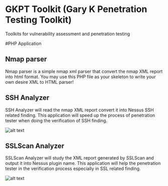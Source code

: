 # GKPT Toolkit (Gary K Penetration Testing Toolkit)
Toolkits for vulnerability assessment and penetration testing

#PHP Application
## Nmap parser
Nmap parser is a simple nmap xml parser that convert the nmap XML report into html format. You may use this PHP file as your skeleton to write your own desire XML to HTML parser!

## SSH Analyzer
SSH Analyzer will read the nmap XML report convert it into Nessus SSH related finding. This application will speed up the process of penetration tester when doing the verification of SSH finding. 

![alt text](https://4.bp.blogspot.com/-ruR6uJwTwDA/WmBu3V2z4BI/AAAAAAAAAvU/ULkJUWaSOB0EgroRp9yJXNhovECSbkGkQCLcBGAs/s1600/ssh.PNG)

## SSLScan Analyzer
SSLScan Analyzer will study the XML report generated by SSLScan and output it into Nessus plugin name. This application will help the penetration tester in the verification process especially in SSL related finding. 

![alt text](https://2.bp.blogspot.com/-jDXEuA5Mj6U/WmBu3cp5unI/AAAAAAAAAvY/yVxxalZnAjM0r1Tr8euWCmNsCtBiicHPwCLcBGAs/s1600/ssl.PNG)
